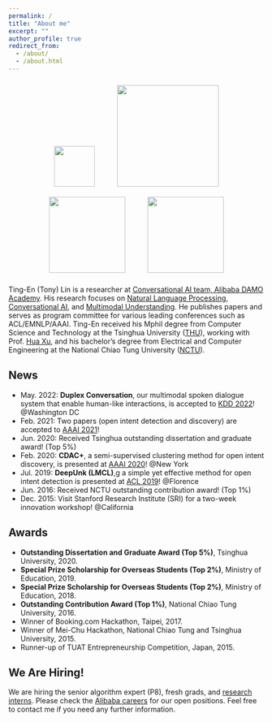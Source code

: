 ```yaml
---
permalink: /
title: "About me"
excerpt: ""
author_profile: true
redirect_from: 
  - /about/
  - /about.html
---
```


<!-- ## Welcome! -->

<p align="center">
  <img src="https://tnlin.github.io/images/logo-damo.jpg" width="80" hspace="20" vspace="10">
  <img src="https://tnlin.github.io/images/logo-alibaba.jpg" width="200" hspace="20" vspace="10"> 
  <img src="https://tnlin.github.io/images/logo-thu.jpg" width="150" hspace="20" vspace="10">
  <img src="https://tnlin.github.io/images/logo-nctu.png" width="150" hspace="20" vspace="10">
</p>

Ting-En (Tony) Lin is a researcher at [Conversational AI  team, Alibaba DAMO Academy](https://damo.alibaba.com/labs/language-technology/?lang=en). His research focuses on [Natural Language Processing](https://tnlin.github.io/), [Conversational AI](https://tnlin.github.io/), and [Multimodal Understanding](https://tnlin.github.io/). He publishes papers and serves as program committee for various leading conferences such as ACL/EMNLP/AAAI. Ting-En received his Mphil degree from Computer Science and Technology at the Tsinghua University ([THU](https://www.tsinghua.edu.cn/en/)), working with Prof. [Hua Xu](https://thuiar.github.io/), and his bachelor’s degree from Electrical and Computer Engineering at the National Chiao Tung University ([NCTU](https://www.nctu.edu.tw/)).

## News
- May. 2022: <b>Duplex Conversation</b>, our multimodal spoken dialogue system that enable human-like interactions, is accepted to [KDD 2022](https://www.kdd.org/kdd2022/)! @Washington DC
- Feb. 2021: Two papers (open intent detection and discovery) are accepted to [AAAI 2021](https://aaai.org/Conferences/AAAI-21/)!
- Jun. 2020: Received Tsinghua outstanding dissertation and graduate award! (Top 5%)
- Feb. 2020: <b>CDAC+</b>, a semi-supervised clustering method for open intent discovery, is presented at [AAAI 2020](https://aaai.org/Conferences/AAAI-20/)! @New York
- Jul. 2019: <b>DeepUnk (LMCL)</b>,g a simple yet effective method for open intent detection is presented at [ACL 2019](https://acl2019.org/)! @Florence
- Jun. 2016: Received NCTU outstanding contribution award! (Top 1%)
- Dec. 2015: Visit Stanford Research Institute (SRI) for a two-week innovation workshop! @California

## Awards
- <b>Outstanding Dissertation and Graduate Award (Top 5%)</b>, Tsinghua University, 2020.
- <b>Special Prize Scholarship for Overseas Students (Top 2%)</b>, Ministry of Education, 2019.
- <b>Special Prize Scholarship for Overseas Students (Top 2%)</b>, Ministry of Education, 2018.
- <b>Outstanding Contribution Award (Top 1%)</b>, National Chiao Tung University, 2016.
- Winner of Booking.com Hackathon, Taipei, 2017.
- Winner of Mei-Chu Hackathon, National Chiao Tung and Tsinghua University, 2015.
- Runner-up of TUAT Entrepreneurship Competition, Japan, 2015.

## We Are Hiring!
We are hiring the senior algorithm expert (P8), fresh grads, and [research interns](https://talent.alibaba.com/campus/position-detail?positionId=2000738). Please check the [Alibaba careers](https://talent.alibaba.com/) for our open positions. Feel free to contact me if you need any further information.
